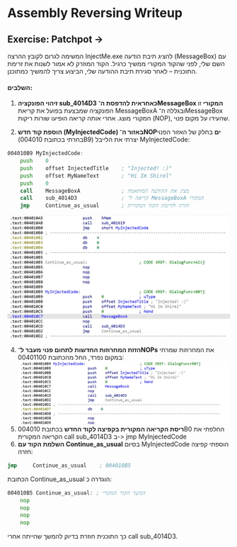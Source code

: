 # Assembly Reversing Writeup

## Exercise: Patchpot ->
המשימה לגרום לקובץ ההרצה InjectMe.exe להציג תיבת הודעה (MessageBox) עם השם שלי, לפני שהקוד המקורי ממשיך כרגיל.
הקוד המוזרק לא אמור לשנות את זרימת התוכנית – לאחר סגירת תיבת ההודעה שלי, הביצוע צריך להמשיך כמתוכנן.

#### השלבים:

1. **זיהוי הפונקציה sub_4014D3 כאחראית להדפסת ה־MessageBox המקורי**
   זו הפונקציה שמבצעת בפועל את קריאת MessageBoxA ובגללה ה־MessageBox המקורי מוצג.
   אחרי אותה קריאה הופיעו שורות ריקות (NOP), שהעידו על מקום פנוי.
   
2. **הוספת קוד חדש (MyInjectedCode) באזור ה־NOPים**
  בחלק של האזור הפנוי (בחרתי בכתובת 004010B9) יצרתי את הלייבל MyInjectedCode:
```asm
004010B9 MyInjectedCode:
    push    0
    push    offset InjectedTitle    ; "Injected! :)"
    push    offset MyNameText       ; "Hi Im Shirel"
    push    0
    call    MessageBoxA             ; מציג את ההודעה המותאמת
    call    sub_4014D3              ; קריאה ל־ MessageBoxA המקורי
    jmp     Continue_as_usual       ; חזרה לזרימת הקוד המקורית
   ```
![4](https://github.com/shirelsan/Assembly-Reversing/blob/main/4.png?raw=true)  

4. **הזזת המחרוזות החדשות לתחום פנוי מעבר ל־NOPs**
   את המחרוזות שמרתי במקום נפרד, החל מהכתובת 00401100:
![4](https://github.com/shirelsan/Assembly-Reversing/blob/main/3.png?raw=true)  
6. **ריסת הקריאה המקורית בקפיצה לקוד החדש**
   בכתובת 004010B0 החלפתי את הקריאה המקורית call    sub_4014D3 ב->  jmp     MyInjectedCode
7. **השלמת הקוד עם Continue_as_usual**
    בסיום MyInjectedCode הוספתי קפיצה חזרה:
```asm
jmp     Continue_as_usual    ; 004010B5
```
הכתובת Continue_as_usual הוגדרה כ:
```asm
004010B5 Continue_as_usual: ; המשך הקוד המקורי
    nop
    nop
    nop
    nop
```
כך התוכנית חוזרת בדיוק להמשך שהייתה אחרי call sub_4014D3.
